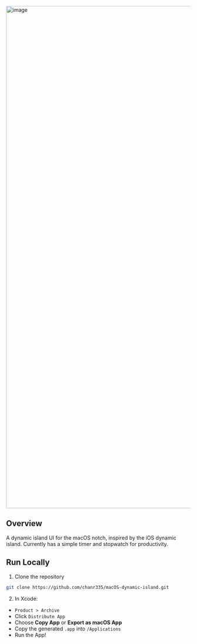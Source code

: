 
<img width="1370" alt="image" src="https://github.com/user-attachments/assets/25fa6181-c33e-4823-a0da-4c56694f987a" />

## Overview

A dynamic island UI for the macOS notch, inspired by the iOS dynamic island.
Currently has a simple timer and stopwatch for productivity.

## Run Locally

1. Clone the repository
  
```bash
git clone https://github.com/chanr335/macOS-dynamic-island.git
```
2. In Xcode:

- `Product > Archive`  
- Click `Distribute App`  
- Choose **Copy App** or **Export as macOS App**  
- Copy the generated `.app` into `/Applications`
- Run the App!
